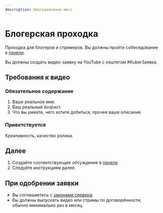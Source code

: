 ```yaml
---
description: Неограниченно мест
---
```


# Блогерская проходка

Проходка для блогеров и стримеров. Вы должны пройти собеседование в [панели](https://discord.com/channels/1106247521161977900/1106867661821972541).

Вы должны создать видео-заявку на YouTube с хэштегом #KuberЗаявка.

## Требования к видео

### Обязательное содержание

1. Ваше реальное имя.
2. Ваш реальный возраст.
3. Что вы умеете, чего хотите добиться, прочее ваше описание.

### Приветствуется

Креативность, качество ролика.

## Далее

1. Создайте соответствующее обсуждение в [панели](https://discord.com/channels/1106247521161977900/1106867661821972541/1389536346393149440).&#x20;
2. Следуйте инструкциям далее.

## При одобрении заявки

* Вы соглашаетесь с [законами сервера](../rules/zakony-na-servere.md).
* Вы должны выпускать видео или стримы по договорённости, обычно минимально раз в месяц.

